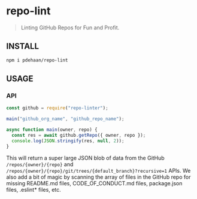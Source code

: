 # repo-lint

> Linting GitHub Repos for Fun and Profit.

## INSTALL

```sh
npm i pdehaan/repo-lint
```

## USAGE

### API

```js
const github = require("repo-linter");

main("github_org_name", "github_repo_name");

async function main(owner, repo) {
  const res = await github.getRepo({ owner, repo });
  console.log(JSON.stringify(res, null, 2));
}
```

This will return a super large JSON blob of data from the GitHub `/repos/{owner}/{repo}` and `/repos/{owner}/{repo}/git/trees/{default_branch}?recursive=1` APIs.
We also add a bit of magic by scanning the array of files in the GitHub repo for missing README.md files, CODE_OF_CONDUCT.md files, package.json files, .eslint* files, etc.

